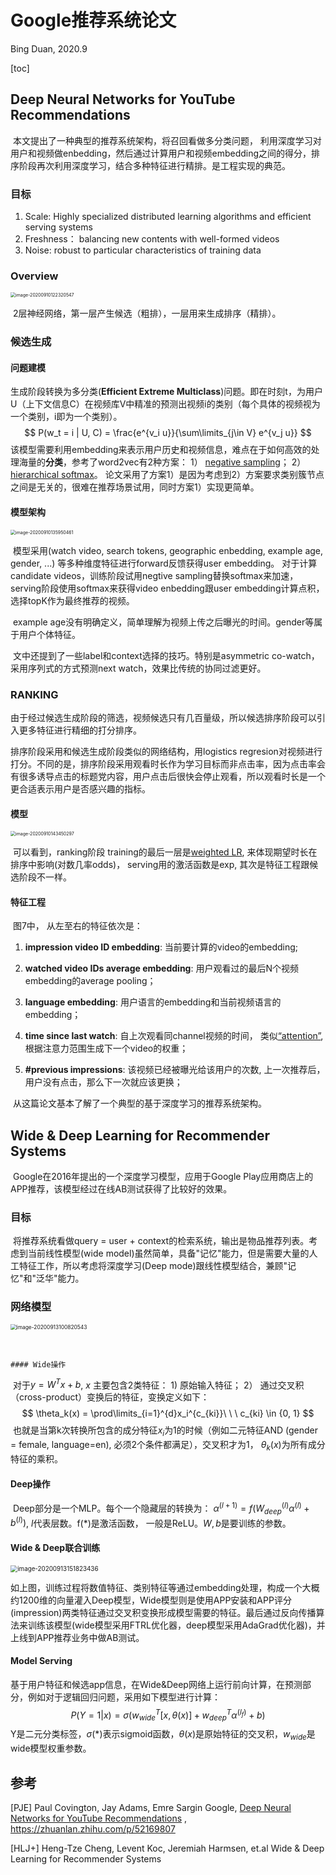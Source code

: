 # Google推荐系统论文

Bing Duan, 2020.9

[toc]

## Deep Neural Networks for YouTube Recommendations 

​	本文提出了一种典型的推荐系统架构，将召回看做多分类问题， 利用深度学习对用户和视频做enbedding，然后通过计算用户和视频embedding之间的得分，排序阶段再次利用深度学习，结合多种特征进行精排。是工程实现的典范。

### 目标

1. Scale: Highly specialized distributed learning algorithms and efficient serving systems
2. Freshness： balancing new contents with well-formed videos 
3. Noise: robust to particular characteristics of training data

### Overview

<img src="./chapter6/arch-overview.png" alt="image-20200910122320547" style="zoom:50%;" />

​	2层神经网络，第一层产生候选（粗排），一层用来生成排序（精排）。 

### 候选生成

#### 问题建模

生成阶段转换为多分类(**Efficient Extreme Multiclass**)问题。即在时刻t，为用户U（上下文信息C）在视频库V中精准的预测出视频i的类别（每个具体的视频视为一个类别，i即为一个类别）。
$$
P(w_t = i | U, C) = \frac{e^{v_i u}}{\sum\limits_{j\in V} e^{v_j u}}
$$
​	该模型需要利用embedding来表示用户历史和视频信息，难点在于如何高效的处理海量的**分类**，参考了word2vec有2种方案： 1） [negative sampling](https://www.cnblogs.com/pinard/p/7249903.html)； 2） [hierarchical softmax](https://www.cnblogs.com/pinard/p/7243513.html)。 论文采用了方案1）是因为考虑到2）方案要求类别簇节点之间是无关的，很难在推荐场景试用，同时方案1）实现更简单。

#### 模型架构

<img src="./chapter6/canidate.png" alt="image-20200910135950461" style="zoom:50%;" />

​	模型采用(watch video, search tokens, geographic enbedding, example age, gender, ...) 等多种维度特征进行forward反馈获得user embedding。 对于计算candidate videos，训练阶段试用negtive sampling替换softmax来加速，serving阶段使用softmax来获得video enbedding跟user embedding计算点积，选择topK作为最终推荐的视频。		

​	example age没有明确定义，简单理解为视频上传之后曝光的时间。gender等属于用户个体特征。

​	文中还提到了一些label和context选择的技巧。特别是asymmetric co-watch， 采用序列式的方式预测next watch，效果比传统的协同过滤更好。

### RANKING

​	由于经过候选生成阶段的筛选，视频候选只有几百量级，所以候选排序阶段可以引入更多特征进行精细的打分排序。

排序阶段采用和候选生成阶段类似的网络结构，用logistics regresion对视频进行打分。不同的是，排序阶段采用观看时长作为学习目标而非点击率，因为点击率会有很多诱导点击的标题党内容，用户点击后很快会停止观看，所以观看时长是一个更合适表示用户是否感兴趣的指标。	

#### 模型

<img src="./chapter6/ranking.png" alt="image-20200910143450297" style="zoom:50%;" />

​		可以看到，ranking阶段 training的最后一层是[weighted LR](https://www.cnblogs.com/hellojamest/p/11871108.html), 来体现期望时长在排序中影响(对数几率odds)， serving用的激活函数是exp, 其次是特征工程跟候选阶段不一样。

#### 特征工程

​	图7中， 从左至右的特征依次是：

1. **impression video ID embedding**: 当前要计算的video的embedding;

2. **watched video IDs average embedding**: 用户观看过的最后N个视频embedding的average pooling；

3. **language embedding**: 用户语言的embedding和当前视频语言的embedding；

4. **time since last watch**: 自上次观看同channel视频的时间， 类似[“attention”](http://speech.ee.ntu.edu.tw/~tlkagk/courses_MLSD15_2.html), 根据注意力范围生成下一个video的权重；

5. **#previous impressions**: 该视频已经被曝光给该用户的次数, 上一次推荐后，用户没有点击，那么下一次就应该更换；

​	从这篇论文基本了解了一个典型的基于深度学习的推荐系统架构。

## Wide & Deep Learning for Recommender Systems

​	Google在2016年提出的一个深度学习模型，应用于Google Play应用商店上的APP推荐，该模型经过在线AB测试获得了比较好的效果。

### 目标

​	将推荐系统看做query = user + context的检索系统，输出是物品推荐列表。考虑到当前线性模型(wide model)虽然简单，具备"记忆"能力，但是需要大量的人工特征工作，所以考虑将深度学习(Deep mode)跟线性模型结合，兼顾"记忆"和"泛华"能力。

### 网络模型

<img src="./chapter6/deep-and-wide-overview.png" alt="image-20200913100820543" style="zoom:60%;" />

​	

	#### Wide操作

​	对于$y = W^T x + b$,  $x$ 主要包含2类特征： 1) 原始输入特征； 2） 通过交叉积（cross-product）变换后的特征，变换定义如下：
$$
\theta_k(x) = \prod\limits_{i=1}^{d}x_i^{c_{ki}}\ \ \ c_{ki} \in {0, 1}
$$
​		也就是当第k次转换所包含的成分特征$x_i$为1的时候（例如二元特征AND (gender = female, language=en), 必须2个条件都满足），交叉积才为1， $\theta_k(x)$为所有成分特征的乘积。

#### Deep操作

​	Deep部分是一个MLP。每个一个隐藏层的转换为： $\alpha^{(l+1)} = f(W_{deep}^{(l)}\alpha^{(l)} + b^{(l)})$, $l$代表层数。f(*)是激活函数， 一般是ReLU。$W, b$是要训练的参数。

#### Wide & Deep联合训练

<img src="./chapter6/wide_and_deep_structure.png" alt="image-20200913151823436" style="zoom:70%;" />

​	如上图，训练过程将数值特征、类别特征等通过embedding处理，构成一个大概约1200维的向量灌入Deep模型，Wide模型则是使用APP安装和APP评分(impression)两类特征通过交叉积变换形成模型需要的特征。最后通过反向传播算法来训练该模型(wide模型采用FTRL优化器，deep模型采用AdaGrad优化器)，并上线到APP推荐业务中做AB测试。

#### Model Serving

​	基于用户特征和候选app信息，在Wide&Deep网络上运行前向计算，在预测部分，例如对于逻辑回归问题，采用如下模型进行计算：
$$
P(Y = 1 | x) = \sigma(w_{wide}^T[x, \theta(x)] + w_{deep}^T\alpha^{(l_f)} + b)
$$
​	Y是二元分类标签，$\sigma( * )$表示sigmoid函数，$\theta(x)$是原始特征的交叉积，$w_{wide}$是wide模型权重参数。

## 参考

[PJE] Paul Covington, Jay Adams, Emre Sargin Google,  [Deep Neural Networks for YouTube Recommendations](https://static.googleusercontent.com/media/research.google.com/zh-CN//pubs/archive/45530.pdf) ,  https://zhuanlan.zhihu.com/p/52169807

[HLJ+] Heng-Tze Cheng, Levent Koc, Jeremiah Harmsen, et.al Wide & Deep Learning for Recommender Systems